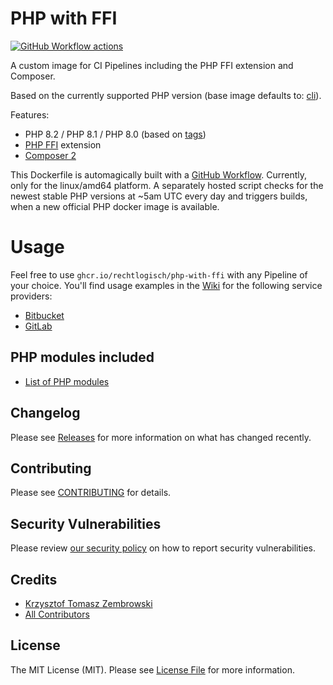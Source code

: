 # PHP with FFI

[![GitHub Workflow actions](https://github.com/rechtlogisch/php-with-ffi/workflows/Build%20and%20publish%20Docker%20images%20images/badge.svg)](https://github.com/rechtlogisch/php-with-ffi/actions)

A custom image for CI Pipelines including the PHP FFI extension and Composer.

Based on the currently supported PHP version (base image defaults to: [cli](https://github.com/docker-library/docs/blob/master/php/README.md#supported-tags-and-respective-dockerfile-links)).

Features:
- PHP 8.2 / PHP 8.1 / PHP 8.0 (based on [tags](.github/workflows/build-and-publish.yml#L15))
- [PHP FFI](https://www.php.net/manual/en/book.ffi.php) extension
- [Composer 2](https://getcomposer.org/)

This Dockerfile is automagically built with a [GitHub Workflow](.github/workflows/build-and-publish.yml). Currently, only for the linux/amd64 platform. A separately hosted script checks for the newest stable PHP versions at ~5am UTC every day and triggers builds, when a new official PHP docker image is available.

# Usage

Feel free to use `ghcr.io/rechtlogisch/php-with-ffi` with any Pipeline of your choice. You'll find usage examples in the [Wiki](../../wiki) for the following service providers:

* [Bitbucket](../../wiki/Bitbucket-Pipeline)
* [GitLab](../../wiki/GitLab-Pipeline)

## PHP modules included

* [List of PHP modules](../../wiki/List-of-PHP-modules)

## Changelog

Please see [Releases](../../releases) for more information on what has changed recently.

## Contributing

Please see [CONTRIBUTING](.github/CONTRIBUTING.md) for details.

## Security Vulnerabilities

Please review [our security policy](../../security/policy) on how to report security vulnerabilities.

## Credits

- [Krzysztof Tomasz Zembrowski](https://github.com/zembrowski)
- [All Contributors](../../contributors)

## License

The MIT License (MIT). Please see [License File](LICENSE.md) for more information.

